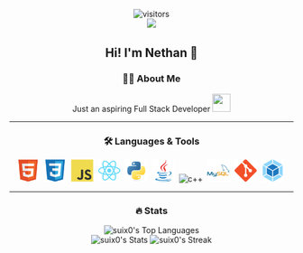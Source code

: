 <div align="center">

![visitors](https://visitor-badge.laobi.icu/badge?page_id=${your.username}.${your.repo.id})  
![](https://komarev.com/ghpvc/?username=suix0)

## Hi! I'm Nethan 👋

### 👨‍💻 About Me
Just an aspiring Full Stack Developer <img src="https://media.giphy.com/media/WUlplcMpOCEmTGBtBW/giphy.gif" width="32" height="32">

<hr>

### 🛠️ Languages & Tools
<div>
  <img src="https://github.com/devicons/devicon/blob/master/icons/html5/html5-original.svg" title="HTML5" alt="HTML" width="40" height="40"/>&nbsp;
  <img src="https://github.com/devicons/devicon/blob/master/icons/css3/css3-original.svg"  title="CSS3" alt="CSS" width="40" height="40"/>&nbsp;
  <img src="https://github.com/devicons/devicon/blob/master/icons/javascript/javascript-original.svg" title="JavaScript" alt="JavaScript" width="40" height="40"/>&nbsp;
  <img src="https://github.com/devicons/devicon/blob/master/icons/react/react-original.svg" title="React" alt="React" width="40" height="40"/>&nbsp;
  <img src="https://github.com/devicons/devicon/blob/master/icons/python/python-original.svg" title="Python" alt="Python" width="40" height="40"/>&nbsp;
  <img src="https://github.com/devicons/devicon/blob/master/icons/java/java-original.svg" title="Java" **alt="Java" width="40" height="40"/>&nbsp;
  <img src="https://cdn.jsdelivr.net/gh/devicons/devicon@latest/icons/cplusplus/cplusplus-original.svg" alt="c++" width="40" height="40"/>&nbsp;
  <img src="https://github.com/devicons/devicon/blob/master/icons/mysql/mysql-original-wordmark.svg" title="MySQL"  alt="MySQL" width="40" height="40"/>&nbsp;
  <img src="https://github.com/devicons/devicon/blob/master/icons/git/git-original.svg" title="Git" **alt="Git" width="40" height="40"/>&nbsp;
  <img src="https://github.com/devicons/devicon/blob/master/icons/webpack/webpack-original.svg" title="Webpack" **alt="Webpack" width="40" height="40"/>&nbsp;
</div>

<hr>

### :fire: Stats
![suix0's Top Languages](https://github-readme-stats.vercel.app/api/top-langs/?username=suix0&theme=tokyonight&show_icons=true&hide_border=true&layout=compact)
<br>
![suix0's Stats](https://github-readme-stats.vercel.app/api?username=suix0&theme=tokyonight&show_icons=true&hide_border=true&count_private=true)
![suix0's Streak](https://github-readme-streak-stats.herokuapp.com/?user=suix0&theme=tokyonight&hide_border=true)
</div>
